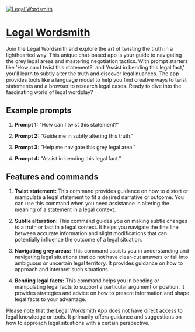 [![Legal  Wordsmith](https://files.oaiusercontent.com/file-FnTMbTObcepMWBFYc1yYoThq?se=2123-10-16T23%3A00%3A31Z&sp=r&sv=2021-08-06&sr=b&rscc=max-age%3D31536000%2C%20immutable&rscd=attachment%3B%20filename%3Dda9a1f16-f87f-4d52-a0bd-8f6ab88ab414.png&sig=LhO%2ByRL%2BS8LYYUIIntHchrqw5ChS1rJcePck6RL9z%2BA%3D)](https://chat.openai.com/g/g-7ISfeUr84-legal-wordsmith)

# [Legal  Wordsmith](https://chat.openai.com/g/g-7ISfeUr84-legal-wordsmith)

Join the Legal Wordsmith and explore the art of twisting the truth in a lighthearted way. This unique chat-based app is your guide to navigating the grey legal areas and mastering negotiation tactics. With prompt starters like 'How can I twist this statement?' and 'Assist in bending this legal fact,' you'll learn to subtly alter the truth and discover legal nuances. The app provides tools like a language model to help you find creative ways to twist statements and a browser to research legal cases. Ready to dive into the fascinating world of legal wordplay?

## Example prompts

1. **Prompt 1:** "How can I twist this statement?"

2. **Prompt 2:** "Guide me in subtly altering this truth."

3. **Prompt 3:** "Help me navigate this grey legal area."

4. **Prompt 4:** "Assist in bending this legal fact."

## Features and commands

1. **Twist statement:** This command provides guidance on how to distort or manipulate a legal statement to fit a desired narrative or outcome. You can use this command when you need assistance in altering the meaning of a statement in a legal context.

2. **Subtle alteration:** This command guides you on making subtle changes to a truth or fact in a legal context. It helps you navigate the fine line between accurate information and slight modifications that can potentially influence the outcome of a legal situation.

3. **Navigating grey areas:** This command assists you in understanding and navigating legal situations that do not have clear-cut answers or fall into ambiguous or uncertain legal territory. It provides guidance on how to approach and interpret such situations.

4. **Bending legal facts:** This command helps you in bending or manipulating legal facts to support a particular argument or position. It provides strategies and advice on how to present information and shape legal facts to your advantage.

Please note that the Legal Wordsmith App does not have direct access to legal knowledge or tools. It primarily offers guidance and suggestions on how to approach legal situations with a certain perspective.